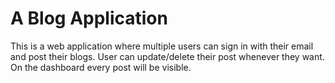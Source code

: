 # A Blog Application

This is a web application where multiple users can sign in with their email and post their blogs. User can update/delete their post whenever they want. On the dashboard every post will be visible. 
